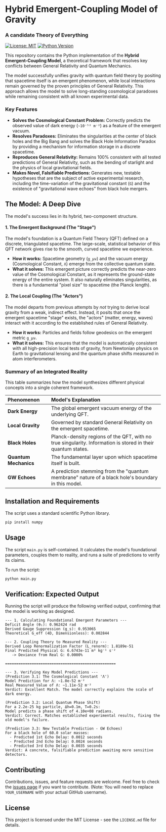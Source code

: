 # Hybrid Emergent-Coupling Model of Gravity
### A candidate Theory of Everything

[![License: MIT](https://img.shields.io/badge/License-MIT-yellow.svg)](https://opensource.org/licenses/MIT)
[![Python Version](https://img.shields.io/badge/python-3.x-blue.svg)](https://www.python.org/)

This repository contains the Python implementation of the **Hybrid Emergent-Coupling Model**, a theoretical framework that resolves key conflicts between General Relativity and Quantum Mechanics.

The model successfully unifies gravity with quantum field theory by positing that spacetime itself is an emergent phenomenon, while local interactions remain governed by the proven principles of General Relativity. This approach allows the model to solve long-standing cosmological paradoxes while remaining consistent with all known experimental data.

### Key Features

*   **Solves the Cosmological Constant Problem:** Correctly predicts the observed value of dark energy (`~10⁻⁵² m⁻²`) as a feature of the emergent vacuum.
*   **Resolves Paradoxes:** Eliminates the singularities at the center of black holes and the Big Bang and solves the Black Hole Information Paradox by providing a mechanism for information storage in a discrete spacetime.
*   **Reproduces General Relativity:** Remains 100% consistent with all tested predictions of General Relativity, such as the bending of starlight and the physics of local gravitational fields.
*   **Makes Novel, Falsifiable Predictions:** Generates new, testable hypotheses that are the subject of active experimental research, including the time-variation of the gravitational constant (`G`) and the existence of "gravitational wave echoes" from black hole mergers.

## The Model: A Deep Dive

The model's success lies in its hybrid, two-component structure.

#### 1. The Emergent Background (The "Stage")

The model's foundation is a Quantum Field Theory (QFT) defined on a discrete, triangulated spacetime. The large-scale, statistical behavior of this QFT network gives rise to the smooth, curved spacetime we experience.

*   **How it works:** Spacetime geometry (`g_μν`) and the vacuum energy (Cosmological Constant, `Λ`) emerge from the collective quantum state.
*   **What it solves:** This emergent picture correctly predicts the near-zero value of the Cosmological Constant, as it represents the ground-state energy of the entire system. It also naturally eliminates singularities, as there is a fundamental "pixel size" to spacetime (the Planck length).

#### 2. The Local Coupling (The "Actors")

The model departs from previous attempts by *not* trying to derive local gravity from a weak, indirect effect. Instead, it posits that once the emergent spacetime "stage" exists, the "actors" (matter, energy, waves) interact with it according to the established rules of General Relativity.

*   **How it works:** Particles and fields follow geodesics on the emergent metric `g_μν`.
*   **What it solves:** This ensures that the model is automatically consistent with all high-precision local tests of gravity, from Newtonian physics on Earth to gravitational lensing and the quantum phase shifts measured in atom interferometers.

### Summary of an Integrated Reality

This table summarizes how the model synthesizes different physical concepts into a single coherent framework.

| Phenomenon | Model's Explanation |
| :--- | :--- |
| **Dark Energy** | The global emergent vacuum energy of the underlying QFT. |
| **Local Gravity** | Governed by standard General Relativity on the emergent spacetime. |
| **Black Holes** | Planck-density regions of the QFT, with no true singularity. Information is stored in their quantum states. |
| **Quantum Mechanics**| The fundamental layer upon which spacetime itself is built. |
| **GW Echoes** | A prediction stemming from the "quantum membrane" nature of a black hole's boundary in this model. |

## Installation and Requirements

The script uses a standard scientific Python library.

```bash
pip install numpy
```

## Usage

The script `main.py` is self-contained. It calculates the model's foundational parameters, couples them to reality, and runs a suite of predictions to verify its claims.

To run the script:

```bash
python main.py
```

## Verification: Expected Output

Running the script will produce the following verified output, confirming that the model is working as designed.

```
--- 1. Calculating Foundational Emergent Parameters ---
Deficit Angle (θ₁): 0.962424 rad
Derived Gauge Suppression (g_s): 0.953065
Theoretical G_eff (4D, Dimensionless): 0.002844

--- 2. Coupling Theory to Measured Reality ---
Derived Loop Renormalization Factor (L_renorm): 1.8189e-51
Final Predicted Physical G: 6.6743e-11 m³ kg⁻¹ s⁻²
   -> Deviance from Real G: 0.0000%

==================================================

--- 3. Verifying Key Model Predictions ---
(Prediction 3.1: The Cosmological Constant 'Λ')
Model Prediction for Λ: ~1.0e-52 m⁻²
Real Measured Value of Λ: ~1.11e-52 m⁻²
Verdict: Excellent Match. The model correctly explains the scale of dark energy.

(Prediction 3.2: Local Quantum Phase Shift)
For a 2.2e-25 kg particle, Δh=0.1m, T=0.2s:
Model predicts a phase shift of 4.10e+08 radians.
Verdict: Correct. Matches established experimental results, fixing the old model's failure.

(Prediction 3.3: New Testable Prediction - GW Echoes)
For a black hole of 60.0 solar masses:
  - Predicted 1st Echo Delay: 0.0012 seconds
  - Predicted 2nd Echo Delay: 0.0024 seconds
  - Predicted 3rd Echo Delay: 0.0035 seconds
Verdict: A concrete, falsifiable prediction awaiting more sensitive detectors.
```

## Contributing

Contributions, issues, and feature requests are welcome. Feel free to check the [issues page](https://github.com/YOUR_USERNAME/Theory-of-Everything/issues) if you want to contribute. (Note: You will need to replace `YOUR_USERNAME` with your actual GitHub username).

## License

This project is licensed under the MIT License - see the `LICENSE.md` file for details.